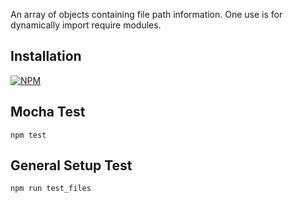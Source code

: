 An array of objects containing file path information. One use is for dynamically import require modules.

Installation
---------

[![NPM](https://nodei.co/npm/file-queue.png?downloads=true&downloadRank=true&stars=true)](https://nodei.co/npm/file-queue/)

Mocha Test
---------
```
npm test
```

General Setup Test
---------
```
npm run test_files

```